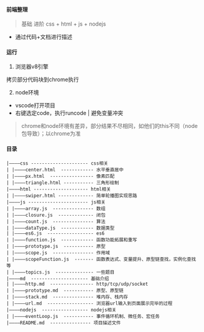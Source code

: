 #### 前端整理
> 基础
> 进阶
> css + html + js + nodejs

- 通过代码+文档进行描述


#### 运行
1. 浏览器v8引擎

  拷贝部分代码块到chrome执行

2. node环境
- vscode打开项目
- 右键选定code，执行runcode | 避免变量冲突
> chrome和node环境有差异，部分结果不尽相同，如他们的this不同（node包导致）；以chrome为准

#### 目录
```
|————css --------------------- css相关
| |————center.html  ------------ 水平垂直居中
| |————px.html  ---------------- 像素匹配
| |————triangle.html ----------- 三角形绘制
|————html -------------------- html相关
| |————swiper.html ------------- 简单轮播图实现思路
|————js ---------------------- js相关
| |————array.js  --------------- 数组
| |————closure.js  ------------- 闭包
| |————count.js  --------------- 算法
| |————dataType.js  ------------ 数据类型
| |————es6.js  ----------------- es6
| |————function.js  ------------ 函数功能拓展和重写
| |————prototype.js  ----------- 原型
| |————scope.js  --------------- 作用域
| |————scopeFunction.js  ------- 函数表达式、变量提升、原型链查找，实例化查找等
| |————topics.js  -------------- 一些题目
|————md  --------------------- 基础介绍
| |————http.md  ---------------- http/tcp/udp/socket
| |————prototype.md  ----------- 原型、原型链
| |————stack.md  --------------- 堆内存、栈内存
| |————url.md  ----------------- 浏览器url输入到页面展示完毕的过程
|————nodejs  ----------------- nodejs相关
| |————eventLoop.js  ----------- 事件循环机制、微任务、宏任务
|————README.md  --------------- 项目描述文件
```
